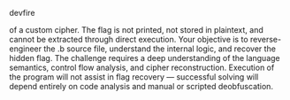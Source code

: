 devfire

of a custom cipher. The flag is not printed, not stored in plaintext, and cannot be extracted through direct execution. Your objective is to reverse-engineer the .b source file, understand the internal logic, and recover the hidden flag. The challenge requires a deep understanding of the language semantics, control flow analysis, and cipher reconstruction. Execution of the program will not assist in flag recovery — successful solving will depend entirely on code analysis and manual or scripted deobfuscation.
